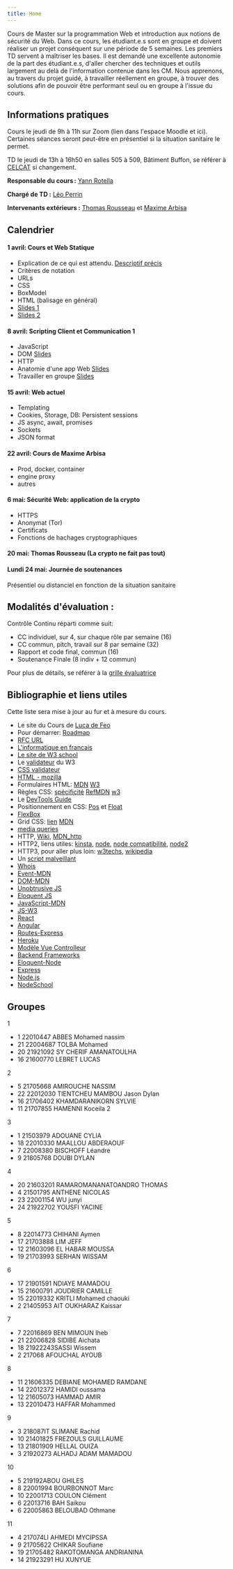 ```yaml
---
title: Home
---
```

Cours de Master sur la programmation Web et introduction aux notions de sécurité du Web. Dans ce cours, les étudiant.e.s sont en groupe et doivent réaliser un projet conséquent sur une période de 5 semaines. Les premiers TD servent à maîtriser les bases. Il est demandé une excellente autonomie de la part des étudiant.e.s, d'aller chercher des techniques et outils largement au delà de l'information contenue dans les CM. Nous apprenons, au travers du projet guidé, à travailler réellement en groupe, à trouver des solutions afin de pouvoir être performant seul ou en groupe à l'issue du cours. 

## Informations pratiques

Cours le jeudi de 9h à 11h sur Zoom (lien dans l'espace Moodle et ici). Certaines séances seront peut-être en présentiel si la situation sanitaire le permet.

TD le jeudi de 13h à 16h50 en salles 505 à 509, Bâtiment Buffon, se référer à [CELCAT](https://edt.uvsq.fr/cal?vt=month&dt=2021-04-01&et=module&eid=1218215677:1793012772:13:3684034:32&fid0=MIN17217) si changement.

**Responsable du cours :** [Yann Rotella](https://rotella.fr/)

**Chargé de TD :** [Léo Perrin](https://who.paris.inria.fr/Leo.Perrin/)

**Intervenants extérieurs :** [Thomas Rousseau](https://www.linkedin.com/in/thomas-rousseau-0261735b/) et [Maxime Arbisa](https://www.linkedin.com/in/maxime-arbisa-52136265/)



## Calendrier

#### 1 avril: Cours et Web Statique
  - Explication de ce qui est attendu. [Descriptif précis](docs/description_cours.pdf)
  - Critères de notation
  - URLs
  - CSS
  - BoxModel
  - HTML (balisage en général)
  - [Slides 1](docs/cours0.pdf)
  - [Slides 2](docs/cours1.pdf)


#### 8 avril: Scripting Client et Communication 1
  - JavaScript
  - DOM [Slides](docs/cours2-1.pdf)
  - HTTP
  - Anatomie d'une app Web [Slides](docs/cours1-1.pdf)
  - Travailler en groupe [Slides](docs/presentation.pdf)


#### 15 avril: Web actuel
  - Templating
  - Cookies, Storage, DB: Persistent sessions
  - JS async, await, promises
  - Sockets
  - JSON format

#### 22 avril: Cours de Maxime Arbisa
  - Prod, docker, container
  - engine proxy
  - autres

#### 6 mai: Sécurité Web: application de la crypto
  - HTTPS
  - Anonymat (Tor)
  - Certificats
  - Fonctions de hachages cryptographiques

#### 20 mai: Thomas Rousseau (La crypto ne fait pas tout)



#### Lundi 24 mai: Journée de soutenances 
Présentiel ou distanciel en fonction de la situation sanitaire



## Modalités d'évaluation :

Contrôle Continu réparti comme suit: 
  - CC individuel, sur 4, sur chaque rôle par semaine (16)
  - CC commun, pitch, travail sur 8 par semaine (32)
  - Rapport et code final, commun (16)
  - Soutenance Finale (8 indiv + 12 commun)

Pour plus de détails, se référer à la [grille évaluatrice](docs/evaluation.pdf)


## Bibliographie et liens utiles
Cette liste sera mise à jour au fur et à mesure du cours.
  - Le site du Cours de [Luca de Feo](http://defeo.lu/aws/)
  - Pour démarrer: [Roadmap](https://roadmap.sh/)
  - [RFC URL](https://tools.ietf.org/html/rfc3986)
  - [L'informatique en francais](https://www.culture.gouv.fr/Sites-thematiques/Langue-francaise-et-langues-de-France)
  - [Le site de W3 school](https://www.w3schools.com/)
  - Le [validateur](https://validator.w3.org/) du W3
  - [CSS validateur](https://validator.w3.org/checklink)
  - [HTML - mozilla](https://developer.mozilla.org/fr/docs/Web/HTML/Element)
  - Formulaires HTML: [MDN](https://developer.mozilla.org/fr/docs/Learn/Forms) [W3](https://www.w3schools.com/html/html_forms.asp)
  - Règles CSS: [spécificité](https://www.w3.org/TR/selectors/#specificity) [RefMDN](https://developer.mozilla.org/fr/docs/Web/CSS/Reference) [w3](https://www.w3schools.com/cssref/default.asp)
  - Le [DevTools Guide](https://developer.mozilla.org/en-US/docs/Learn/Common_questions/What_are_browser_developer_tools)
  - Positionnement en CSS: [Pos](https://developer.mozilla.org/fr/docs/Web/CSS/position) et [Float](https://developer.mozilla.org/fr/docs/Web/CSS/float)
  - [FlexBox](https://developer.mozilla.org/fr/docs/Learn/CSS/CSS_layout/Flexbox)
  - Grid CSS: [lien](https://blogs.infinitesquare.com/posts/web/creer-une-mise-en-page-avec-css-grid-layout) [MDN](https://developer.mozilla.org/fr/docs/Web/CSS/CSS_Grid_Layout)
  - [media queries](https://developer.mozilla.org/fr/docs/Web/CSS/Media_Queries/Using_media_queries)
  - HTTP, [Wiki](https://fr.wikipedia.org/wiki/Hypertext_Transfer_Protocol), [MDN_http](https://developer.mozilla.org/en-US/docs/Web/HTTP) 
  - HTTP2, liens utiles: [kinsta](https://kinsta.com/fr/apprendre/http2/), [node](https://nodejs.org/api/http2.html#http2_http_2), [node compatibilité](https://nodejs.org/api/http2.html#http2_compatibility_api), [node2](https://webapplog.com/http2-node/)
  - HTTP3, pour aller plus loin: [w3techs](https://w3techs.com/technologies/comparison/ce-http2,ce-http3), [wikipedia](https://en.wikipedia.org/wiki/HTTP/3)
  - Un [script malveillant](https://homputersecurity.com/2016/10/12/le-malware-code-en-javascript-qui-eteint-votre-ordinateur/)
  - [Whois](https://www.afnic.fr/noms-de-domaine/tout-savoir/whois-trouver-un-nom-de-domaine/)
  - [Event-MDN](https://developer.mozilla.org/fr/docs/Web/API/Event)
  - [DOM-MDN](https://developer.mozilla.org/fr/docs/Web/API/Document_Object_Model)
  - [Unobtrusive JS](https://en.wikipedia.org/wiki/Unobtrusive_JavaScript)
  - [Eloquent JS](https://eloquentjavascript.net/)
  - [JavaScript-MDN](https://developer.mozilla.org/fr/docs/Web/JavaScript/Guide)
  - [JS-W3](https://www.w3schools.com/js/)
  - [React](https://fr.wikipedia.org/wiki/React)
  - [Angular](https://fr.wikipedia.org/wiki/AngularJS)
  - [Routes-Express](https://expressjs.com/fr/guide/routing.html)
  - [Heroku](https://www.heroku.com/)
  - [Modèle Vue Controlleur](https://fr.wikipedia.org/wiki/Mod%C3%A8le-vue-contr%C3%B4leur#Dans_les_applications_web)
  - [Backend Frameworks](https://blog.back4app.com/backend-frameworks/)
  - [Eloquent-Node](https://eloquentjavascript.net/20_node.html)
  - [Express](https://expressjs.com/)
  - [Node.js](https://nodejs.org/api/)
  - [NodeSchool](https://nodeschool.io/)

## Groupes

1
- 1 22010447 ABBES Mohamed nassim
- 21 22004687 TOLBA Mohamed
- 20 21921092 SY CHERIF AMANATOULHA
- 16 21600770 LEBRET LUCAS

2
- 5 21705668 AMIROUCHE NASSIM
- 22 22012030 TIENTCHEU MAMBOU Jason Dylan
- 16 21706402 KHAMDARANIKORN SYLVIE
- 11 21707855 HAMENNI Koceila 2

3
- 1 21503979 ADOUANE CYLIA
- 18 22010330 MAALLOU ABDERAOUF
- 7 22008380 BISCHOFF Léandre
- 9 21805768 DOUBI DYLAN

4
- 20 21603201 RAMAROMANANATOANDRO THOMAS
- 4 21501795 ANTHENE NICOLAS
- 23 22001154 WU junyi
- 24 21922702 YOUSFI YACINE

5
- 8 22014773 CHIHANI Aymen
- 17 21703888 LIM JEFF
- 12 21603096 EL HABAR MOUSSA
- 19 21703993 SERHAN WISSAM

6
- 17 21901591 NDIAYE MAMADOU
- 15 21600791 JOUDRIER CAMILLE
- 15 22019332 KRITLI Mohamed chaouki
- 2 21405953 AIT OUKHARAZ Kaissar

7
- 7 22016869 BEN MIMOUN Iheb
- 21 22006828 SIDIBE Aichata
- 18 21922243SASSI Wissem
- 2 217068 AFOUCHAL AYOUB

8
- 11 21606335 DEBIANE MOHAMED RAMDANE
- 14 22012372 HAMIDI oussama
- 12 21605073 HAMMAD AMIR
- 13 22010473 HAFFAR Mohammed

9
- 3 218087IT SLIMANE Rachid
- 10 21401825 FREZOULS GUILLAUME
- 13 21801909 HELLAL OUIZA
- 3 21920273 ALHADJ ADAM MAMADOU

10
- 5 219192ABOU GHILES
- 8 22001994 BOURBONNOT Marc
- 10 22001713 COULON Clément
- 6 22013716 BAH Saikou
- 6 22005863 BELOUBAD Othmane

11
- 4 217074LI AHMEDI MYCIPSSA
- 9 21705622 CHIKAR Soufiane
- 19 21705482 RAKOTOMANGA ANDRIANINA
- 14 21923291 HU XUNYUE

